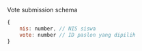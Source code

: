 Vote submission schema
```javascript
{
    nis: number, // NIS siswa
    vote: number // ID paslon yang dipilih
}
```
